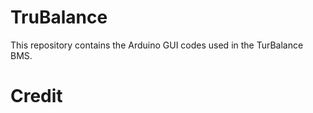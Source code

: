 # TruBalance

This repository contains the Arduino GUI codes used in the TurBalance BMS.




# Credit
